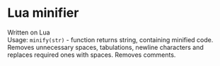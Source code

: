 # Lua minifier
Written on Lua  
Usage: `minify(str)` - function returns string, containing minified code.  
Removes unnecessary spaces, tabulations, newline characters and replaces required ones with spaces. Removes comments.

